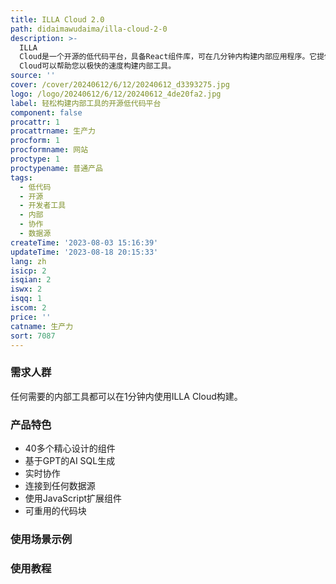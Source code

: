 ```yaml
---
title: ILLA Cloud 2.0
path: didaimawudaima/illa-cloud-2-0
description: >-
  ILLA
  Cloud是一个开源的低代码平台，具备React组件库，可在几分钟内构建内部应用程序。它提供了多种现成的组件和数据库集成，可用于构建AI工具、管理面板、仪表盘等。拥有美观的用户界面、实时协作、与任何数据源连接、可定制的组件等功能。ILLA
  Cloud可以帮助您以极快的速度构建内部工具。
source: ''
cover: /cover/20240612/6/12/20240612_d3393275.jpg
logo: /logo/20240612/6/12/20240612_4de20fa2.jpg
label: 轻松构建内部工具的开源低代码平台
component: false
procattr: 1
procattrname: 生产力
procform: 1
procformname: 网站
proctype: 1
proctypename: 普通产品
tags:
  - 低代码
  - 开源
  - 开发者工具
  - 内部
  - 协作
  - 数据源
createTime: '2023-08-03 15:16:39'
updateTime: '2023-08-18 20:15:33'
lang: zh
isicp: 2
isqian: 2
iswx: 2
isqq: 1
iscom: 2
price: ''
catname: 生产力
sort: 7087
---
```




### 需求人群
任何需要的内部工具都可以在1分钟内使用ILLA Cloud构建。

### 产品特色
- 40多个精心设计的组件
- 基于GPT的AI SQL生成
- 实时协作
- 连接到任何数据源
- 使用JavaScript扩展组件
- 可重用的代码块

### 使用场景示例


### 使用教程


  

